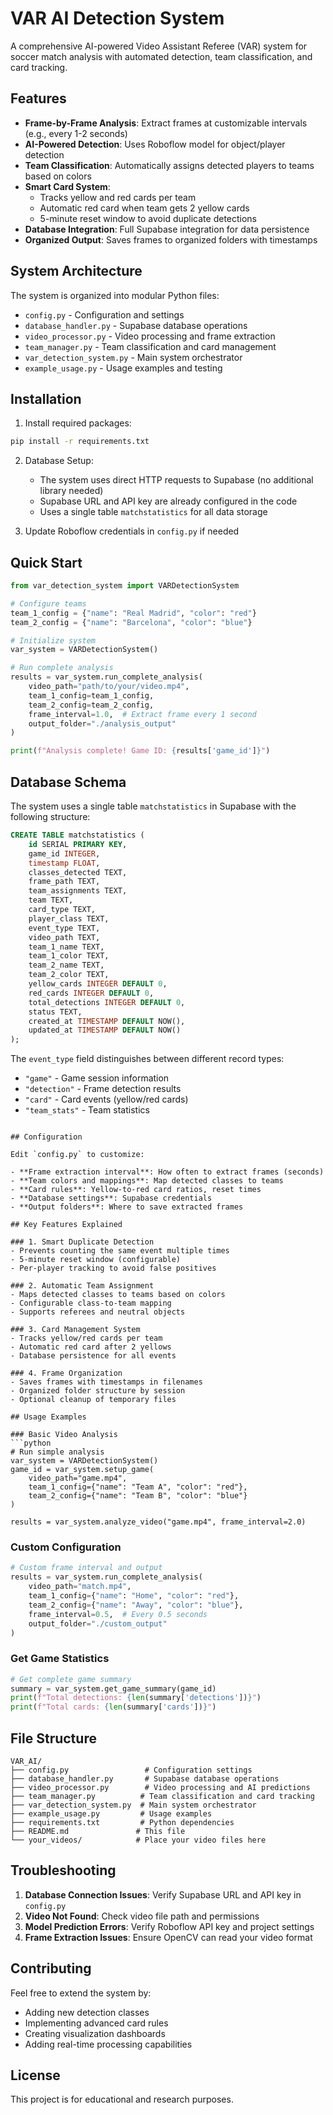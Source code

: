 # VAR AI Detection System

A comprehensive AI-powered Video Assistant Referee (VAR) system for soccer match analysis with automated detection, team classification, and card tracking.

## Features

- **Frame-by-Frame Analysis**: Extract frames at customizable intervals (e.g., every 1-2 seconds)
- **AI-Powered Detection**: Uses Roboflow model for object/player detection
- **Team Classification**: Automatically assigns detected players to teams based on colors
- **Smart Card System**: 
  - Tracks yellow and red cards per team
  - Automatic red card when team gets 2 yellow cards
  - 5-minute reset window to avoid duplicate detections
- **Database Integration**: Full Supabase integration for data persistence
- **Organized Output**: Saves frames to organized folders with timestamps

## System Architecture

The system is organized into modular Python files:

- `config.py` - Configuration and settings
- `database_handler.py` - Supabase database operations
- `video_processor.py` - Video processing and frame extraction
- `team_manager.py` - Team classification and card management
- `var_detection_system.py` - Main system orchestrator
- `example_usage.py` - Usage examples and testing

## Installation

1. Install required packages:
```bash
pip install -r requirements.txt
```

2. Database Setup:
   - The system uses direct HTTP requests to Supabase (no additional library needed)
   - Supabase URL and API key are already configured in the code
   - Uses a single table `matchstatistics` for all data storage

3. Update Roboflow credentials in `config.py` if needed

## Quick Start

```python
from var_detection_system import VARDetectionSystem

# Configure teams
team_1_config = {"name": "Real Madrid", "color": "red"}
team_2_config = {"name": "Barcelona", "color": "blue"}

# Initialize system
var_system = VARDetectionSystem()

# Run complete analysis
results = var_system.run_complete_analysis(
    video_path="path/to/your/video.mp4",
    team_1_config=team_1_config,
    team_2_config=team_2_config,
    frame_interval=1.0,  # Extract frame every 1 second
    output_folder="./analysis_output"
)

print(f"Analysis complete! Game ID: {results['game_id']}")
```

## Database Schema

The system uses a single table `matchstatistics` in Supabase with the following structure:

```sql
CREATE TABLE matchstatistics (
    id SERIAL PRIMARY KEY,
    game_id INTEGER,
    timestamp FLOAT,
    classes_detected TEXT,
    frame_path TEXT,
    team_assignments TEXT,
    team TEXT,
    card_type TEXT,
    player_class TEXT,
    event_type TEXT,
    video_path TEXT,
    team_1_name TEXT,
    team_1_color TEXT,
    team_2_name TEXT,
    team_2_color TEXT,
    yellow_cards INTEGER DEFAULT 0,
    red_cards INTEGER DEFAULT 0,
    total_detections INTEGER DEFAULT 0,
    status TEXT,
    created_at TIMESTAMP DEFAULT NOW(),
    updated_at TIMESTAMP DEFAULT NOW()
);
```

The `event_type` field distinguishes between different record types:
- `"game"` - Game session information
- `"detection"` - Frame detection results
- `"card"` - Card events (yellow/red cards)
- `"team_stats"` - Team statistics
```

## Configuration

Edit `config.py` to customize:

- **Frame extraction interval**: How often to extract frames (seconds)
- **Team colors and mappings**: Map detected classes to teams
- **Card rules**: Yellow-to-red card ratios, reset times
- **Database settings**: Supabase credentials
- **Output folders**: Where to save extracted frames

## Key Features Explained

### 1. Smart Duplicate Detection
- Prevents counting the same event multiple times
- 5-minute reset window (configurable)
- Per-player tracking to avoid false positives

### 2. Automatic Team Assignment
- Maps detected classes to teams based on colors
- Configurable class-to-team mapping
- Supports referees and neutral objects

### 3. Card Management System
- Tracks yellow/red cards per team
- Automatic red card after 2 yellows
- Database persistence for all events

### 4. Frame Organization
- Saves frames with timestamps in filenames
- Organized folder structure by session
- Optional cleanup of temporary files

## Usage Examples

### Basic Video Analysis
```python
# Run simple analysis
var_system = VARDetectionSystem()
game_id = var_system.setup_game(
    video_path="game.mp4",
    team_1_config={"name": "Team A", "color": "red"},
    team_2_config={"name": "Team B", "color": "blue"}
)

results = var_system.analyze_video("game.mp4", frame_interval=2.0)
```

### Custom Configuration
```python
# Custom frame interval and output
results = var_system.run_complete_analysis(
    video_path="match.mp4",
    team_1_config={"name": "Home", "color": "red"},
    team_2_config={"name": "Away", "color": "blue"},
    frame_interval=0.5,  # Every 0.5 seconds
    output_folder="./custom_output"
)
```

### Get Game Statistics
```python
# Get complete game summary
summary = var_system.get_game_summary(game_id)
print(f"Total detections: {len(summary['detections'])}")
print(f"Total cards: {len(summary['cards'])}")
```

## File Structure

```
VAR_AI/
├── config.py                 # Configuration settings
├── database_handler.py       # Supabase database operations
├── video_processor.py        # Video processing and AI predictions
├── team_manager.py          # Team classification and card tracking
├── var_detection_system.py  # Main system orchestrator
├── example_usage.py         # Usage examples
├── requirements.txt         # Python dependencies
├── README.md               # This file
└── your_videos/            # Place your video files here
```

## Troubleshooting

1. **Database Connection Issues**: Verify Supabase URL and API key in `config.py`
2. **Video Not Found**: Check video file path and permissions
3. **Model Prediction Errors**: Verify Roboflow API key and project settings
4. **Frame Extraction Issues**: Ensure OpenCV can read your video format

## Contributing

Feel free to extend the system by:
- Adding new detection classes
- Implementing advanced card rules
- Creating visualization dashboards
- Adding real-time processing capabilities

## License

This project is for educational and research purposes.
